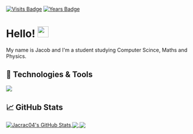 [![Visits Badge](https://badges.pufler.dev/visits/Jacrac04/Jacrac04)](https://github.com/Jacrac04)
[![Years Badge](https://badges.pufler.dev/years/Jacrac04)](https://github.com/Jacrac04)
# Hello! <img src="https://raw.githubusercontent.com/MartinHeinz/MartinHeinz/master/wave.gif" width="30px">
My name is Jacob and I'm a student studying Computer Scince, Maths and Physics. 
## 🔧 Technologies & Tools
![](https://img.shields.io/badge/Code-Python-informational?style=flat&logo=python&logoColor=white&color=blue)

## &#x1f4c8; GitHub Stats
<a href="https://github.com/Jacrac04/Jacrac04">
  <img align="center" src="https://github-readme-stats.vercel.app/api?username=Jacrac04&count_private=true&show_icons=true&theme=github_dark&line_height=27" alt="Jacrac04's GitHub Stats"/>
</a>
<a href="https://github.com/Jacrac04/Jacrac04">
  <img align="center" src="https://github-readme-stats.vercel.app/api/top-langs/?username=Jacrac04&theme=github_dark&exclude_repo=&  <img align="center" src="https://github-readme-stats.vercel.app/api/top-langs/?username=Jacrac04&theme=github_dark&exclude_repo=&langs_count=3"/>
</a>

<a href="https://github.com/Jacrac04/DFM-Bot">
  <img align="center" src="https://github-readme-stats.vercel.app/api/pin?username=Jacrac04&repo=DFM-Bot&show_owner=True&theme=github_dark" />
</a>



